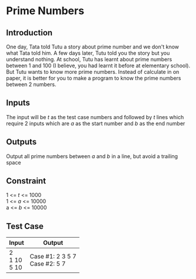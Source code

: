 # Prime Numbers

## Introduction
One day, Tata told Tutu a story about prime number and we don't know what Tata told him. A few days later, Tutu told you the story but you understand nothing. At school, Tutu has learnt about prime numbers between 1 and 100 (I believe, you had learnt it before at elementary school). But Tutu wants to know more prime numbers. Instead of calculate in on paper, it is better for you to make a program to know the prime numbers between 2 numbers.

## Inputs
The input will be *t* as the test case numbers and followed by *t* lines which require 2 inputs which are *a* as the start number and *b* as the end number

## Outputs
Output all prime numbers between *a* and *b* in a line, but avoid a trailing space

## Constraint
1 <= *t* <= 1000<br>
1 <= *a* <= 10000<br>
a <= *b* <= 10000<br>

## Test Case
| Input                 | Output                               |
| --------------------- | ------------------------------------ |
| 2<br>1 10<br>5 10<br> | Case #1: 2 3 5 7<br>Case #2: 5 7<br> |
